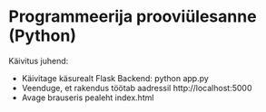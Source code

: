 # Programmeerija prooviülesanne (Python)
Käivitus juhend:
* Käivitage käsurealt Flask Backend: python app.py
* Veenduge, et rakendus töötab aadressil http://localhost:5000
* Avage brauseris pealeht index.html
